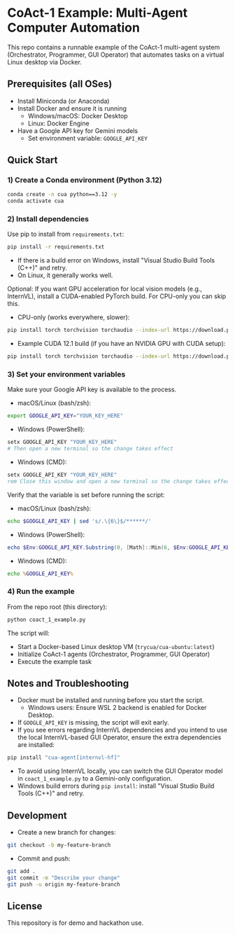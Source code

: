 # CoAct-1 Example: Multi-Agent Computer Automation

This repo contains a runnable example of the CoAct-1 multi-agent system (Orchestrator, Programmer, GUI Operator) that automates tasks on a virtual Linux desktop via Docker.

## Prerequisites (all OSes)
- Install Miniconda (or Anaconda)
- Install Docker and ensure it is running
  - Windows/macOS: Docker Desktop
  - Linux: Docker Engine
- Have a Google API key for Gemini models
  - Set environment variable: `GOOGLE_API_KEY`

## Quick Start

### 1) Create a Conda environment (Python 3.12)
```bash
conda create -n cua python==3.12 -y
conda activate cua
```

### 2) Install dependencies
Use pip to install from `requirements.txt`:
```bash
pip install -r requirements.txt
```

- If there is a build error on Windows, install "Visual Studio Build Tools (C++)" and retry.
- On Linux, it generally works well.

Optional: If you want GPU acceleration for local vision models (e.g., InternVL), install a CUDA-enabled PyTorch build. For CPU-only you can skip this.
- CPU-only (works everywhere, slower):
```bash
pip install torch torchvision torchaudio --index-url https://download.pytorch.org/whl/cpu
```
- Example CUDA 12.1 build (if you have an NVIDIA GPU with CUDA setup):
```bash
pip install torch torchvision torchaudio --index-url https://download.pytorch.org/whl/cu121
```

### 3) Set your environment variables
Make sure your Google API key is available to the process.
- macOS/Linux (bash/zsh):
```bash
export GOOGLE_API_KEY="YOUR_KEY_HERE"
```
- Windows (PowerShell):
```powershell
setx GOOGLE_API_KEY "YOUR_KEY_HERE"
# Then open a new terminal so the change takes effect
```

- Windows (CMD):
```bat
setx GOOGLE_API_KEY "YOUR_KEY_HERE"
rem Close this window and open a new terminal so the change takes effect
```

Verify that the variable is set before running the script:
- macOS/Linux (bash/zsh):
```bash
echo $GOOGLE_API_KEY | sed 's/.\{6\}$/******/'
```
- Windows (PowerShell):
```powershell
echo $Env:GOOGLE_API_KEY.Substring(0, [Math]::Min(6, $Env:GOOGLE_API_KEY.Length)) + "******"
```
- Windows (CMD):
```bat
echo %GOOGLE_API_KEY%
```

### 4) Run the example
From the repo root (this directory):
```bash
python coact_1_example.py
```
The script will:
- Start a Docker-based Linux desktop VM (`trycua/cua-ubuntu:latest`)
- Initialize CoAct-1 agents (Orchestrator, Programmer, GUI Operator)
- Execute the example task

## Notes and Troubleshooting
- Docker must be installed and running before you start the script.
  - Windows users: Ensure WSL 2 backend is enabled for Docker Desktop.
- If `GOOGLE_API_KEY` is missing, the script will exit early.
- If you see errors regarding InternVL dependencies and you intend to use the local InternVL-based GUI Operator, ensure the extra dependencies are installed:
```bash
pip install "cua-agent[internvl-hf]"
```
- To avoid using InternVL locally, you can switch the GUI Operator model in `coact_1_example.py` to a Gemini-only configuration.
- Windows build errors during `pip install`: install "Visual Studio Build Tools (C++)" and retry.

## Development
- Create a new branch for changes:
```bash
git checkout -b my-feature-branch
```
- Commit and push:
```bash
git add .
git commit -m "Describe your change"
git push -u origin my-feature-branch
```

## License
This repository is for demo and hackathon use.
